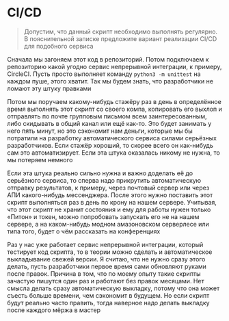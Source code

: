 # CI/CD

> Допустим, что данный скрипт необходимо выполнять регулярно. В пояснительной записке предложите вариант реализации CI/CD для подобного сервиса

Сначала мы загоняем этот код в репозиторий. Потом подключаем к репозиторию какой угодно сервис непрерывной интеграции, к примеру, CircleCI. Пусть просто выполняет команду `python3 -m unittest` на каждом пуше, этого хватит. Так мы будем знать, что разработчики не ломают эту штуку правками

Потом мы поручаем какому-нибудь стажёру раз в день в определённое время выполнять этот скрипт со своего компа, копировать его выхлоп и отправлять по почте групповым письмом всем заинтересованным, либо скидывать в общий канал или ещё как-то. Это будет занимать у него пять минут, но это сэкономит нам деньги, которые мы бы потратили на разработку автоматического сервиса силами серьёзных разработчиков. Если стажёр хороший, то скорее всего он как-нибудь сам это автоматизирует. Если эта штука оказалась никому не нужна, то мы потеряем немного

Если эта штука реально сильно нужна и важно доделать её до серьёзного сервиса, то сперва надо прикрутить автоматическую отправку результатов, к примеру, через почтовый сервер или через АПИ какого-нибудь мессенджера. После этого нужно поставить этот скрипт выполняться раз в день по крону на нашем сервере. Учитывая, что этот скрипт не хранит состояния и ему для работы нужен только «Питон» и токен, можно попробовать запускать его не на нашем сервере, а на каком-нибудь модном амазоновском серверлесе или типа того, будет о чём рассказать на конференциях

Раз у нас уже работает сервис непрерывной интеграции, который тестирует код скрипта, то в теории можно сделать и автоматическое выкладывание свежей версии. Я считаю, что не нужно сразу этого делать, пусть разработчики первое время сами обновляют руками после правок. Причина в том, что по моему опыту такие скрипты зачастую пишутся один раз и работают без правок месяцами. Нет смысла делать сразу автоматическую выкладку, потому что она может съесть больше времени, чем сэкономит в будущем. Но если скрипт будут реально часто править, тогда наверное надо делать выкладку после каждого мёржа в мастер
